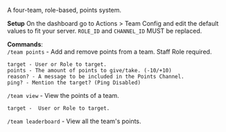 A four-team, role-based, points system.

**Setup**
On the dashboard go to Actions > Team Config and edit the default values to fit your server. `ROLE_ID` and `CHANNEL_ID` MUST be replaced.

__Commands__:  
`/team points` - Add and remove points from a team. Staff Role required.
```
target - User or Role to target.
points - The amount of points to give/take. (-10/+10)
reason? - A message to be included in the Points Channel.
ping? - Mention the target? (Ping Disabled)
```
`/team view` - View the points of a team.
```
target -  User or Role to target.
```
`/team leaderboard` - View all the team's points.